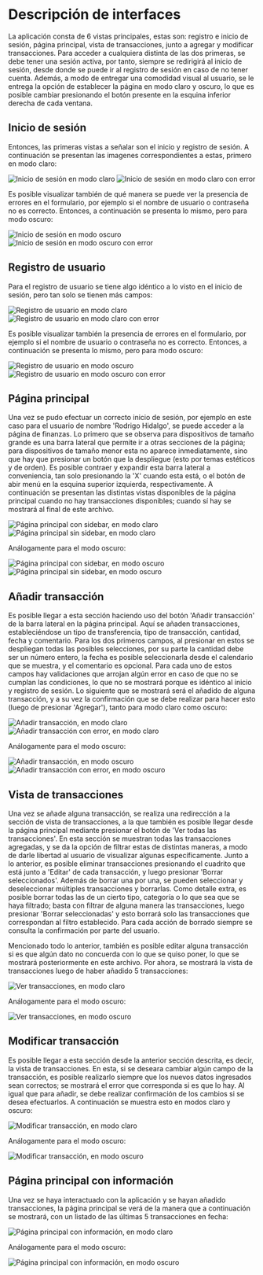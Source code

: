 # Descripción de interfaces
La aplicación consta de 6 vistas principales, estas son: registro e inicio de sesión, página principal, vista de transacciones, junto a agregar y modificar transacciones. Para acceder a cualquiera distinta de las dos primeras, se debe tener una sesión activa, por tanto, siempre se redirigirá al inicio de sesión, desde donde se puede ir al registro de sesión en caso de no tener cuenta. Además, a modo de entregar una comodidad visual al usuario, se le entrega la opción de establecer la página en modo claro y oscuro, lo que es posible cambiar presionando el botón presente en la esquina inferior derecha de cada ventana.

## Inicio de sesión
Entonces, las primeras vistas a señalar son el inicio y registro de sesión. A continuación se presentan las imagenes correspondientes a estas, primero en modo claro:

![Inicio de sesión en modo claro](Views/Light/Light-InicioUsuario.png)
![Inicio de sesión en modo claro con error](Views/Light/Light-InicioUsuario_Error.png)

Es posible visualizar también de qué manera se puede ver la presencia de errores en el formulario, por ejemplo si el nombre de usuario o contraseña no es correcto. Entonces, a continuación se presenta lo mismo, pero para modo oscuro:

![Inicio de sesión en modo oscuro](Views/Dark/Dark-InicioUsuario.png)
![Inicio de sesión en modo oscuro con error](Views/Dark/Dark-InicioUsuario_Error.png)

## Registro de usuario
Para el registro de usuario se tiene algo idéntico a lo visto en el inicio de sesión, pero tan solo se tienen más campos:

![Registro de usuario en modo claro](Views/Light/Light-RegistroUsuario.png)
![Registro de usuario en modo claro con error](Views/Light/Light-RegistroUsuario_Error.png)

Es posible visualizar también la presencia de errores en el formulario, por ejemplo si el nombre de usuario o contraseña no es correcto. Entonces, a continuación se presenta lo mismo, pero para modo oscuro:

![Registro de usuario en modo oscuro](Views/Dark/Dark-RegistroUsuario.png)
![Registro de usuario en modo oscuro con error](Views/Dark/Dark-RegistroUsuario_Error.png)

## Página principal
Una vez se pudo efectuar un correcto inicio de sesión, por ejemplo en este caso para el usuario de nombre 'Rodrigo Hidalgo', se puede acceder a la página de finanzas. Lo primero que se observa para dispositivos de tamaño grande es una barra lateral que permite ir a otras secciones de la página; para dispositivos de tamaño menor esta no aparece inmediatamente, sino que hay que presionar un botón que la despliegue (esto por temas estéticos y de orden). Es posible contraer y expandir esta barra lateral a conveniencia, tan solo presionando la 'X' cuando esta está, o el botón de abir menú en la esquina superior izquierda, respectivamente. A continuación se presentan las distintas vistas disponibles de la página principal cuando no hay transacciones disponibles; cuando sí hay se mostrará al final de este archivo.

![Página principal con sidebar, en modo claro](Views/Light/Light-MainPage_Sidebar.png)
![Página principal sin sidebar, en modo claro](Views/Light/Light-MainPage_NoSidebar.png)

Análogamente para el modo oscuro: 

![Página principal con sidebar, en modo oscuro](Views/Dark/Dark-MainPage_Sidebar.png)
![Página principal sin sidebar, en modo oscuro](Views/Dark/Dark-MainPage_NoSidebar.png)

## Añadir transacción
Es posible llegar a esta sección haciendo uso del botón 'Añadir transacción' de la barra lateral en la página principal. Aquí se añaden transacciones, estableciéndose un tipo de transferencia, tipo de transacción, cantidad, fecha y comentario. Para los dos primeros campos, al presionar en estos se despliegan todas las posibles selecciones, por su parte la cantidad debe ser un número entero, la fecha es posible seleccionarla desde el calendario que se muestra, y el comentario es opcional. Para cada uno de estos campos hay validaciones que arrojan algún error en caso de que no se cumplan las condiciones, lo que no se mostrará porque es idéntico al inicio y registro de sesión. Lo siguiente que se mostrará será el añadido de alguna transacción, y a su vez la confirmación que se debe realizar para hacer esto (luego de presionar 'Agregar'), tanto para modo claro como oscuro: 

![Añadir transacción, en modo claro](Views/Light/Light-AnadirTransaccion.png)
![Añadir transacción con error, en modo claro](Views/Light/Light-AnadirTransaccion_Confirmar.png)

Análogamente para el modo oscuro: 

![Añadir transacción, en modo oscuro](Views/Dark/Dark-AnadirTransaccion.png)
![Añadir transacción con error, en modo oscuro](Views/Dark/Dark-AnadirTransaccion_Confirmar.png)

## Vista de transacciones
Una vez se añade alguna transacción, se realiza una redirección a la sección de vista de transacciones, a la que también es posible llegar desde la página principal mediante presionar el botón de 'Ver todas las transacciones'. En esta sección se muestran todas las transacciones agregadas, y se da la opción de filtrar estas de distintas maneras, a modo de darle libertad al usuario de visualizar algunas específicamente. Junto a lo anterior, es posible eliminar transacciones presionando el cuadrito que está junto a 'Editar' de cada transacción, y luego presionar 'Borrar seleccionados'. Además de borrar una por una, se pueden seleccionar y deseleccionar múltiples transacciones y borrarlas. Como detalle extra, es posible borrar todas las de un cierto tipo, categoría o lo que sea que se haya filtrado; basta con filtrar de alguna manera las transacciones, luego presionar 'Borrar seleccionadas' y esto borrará solo las transacciones que correspondan al filtro establecido. Para cada acción de borrado siempre se consulta la confirmación por parte del usuario. 

Mencionado todo lo anterior, también es posible editar alguna transacción si es que algún dato no concuerda con lo que se quiso poner, lo que se mostrará posteriormente en este archivo. Por ahora, se mostrará la vista de transacciones luego de haber añadido 5 transacciones: 

![Ver transacciones, en modo claro](Views/Light/Light-VerTransacciones.png)

Análogamente para el modo oscuro: 

![Ver transacciones, en modo oscuro](Views/Dark/Dark-VerTransacciones.png)

## Modificar transacción
Es posible llegar a esta sección desde la anterior sección descrita, es decir, la vista de transacciones. En esta, si se deseara cambiar algún campo de la transacción, es posible realizarlo siempre que los nuevos datos ingresados sean correctos; se mostrará el error que corresponda si es que lo hay. Al igual que para añadir, se debe realizar confirmación de los cambios si se desea efectuarlos. A continuación se muestra esto en modos claro y oscuro:

![Modificar transacción, en modo claro](Views/Light/Light-ModificarTransaccion.png)

Análogamente para el modo oscuro: 

![Modificar transacción, en modo oscuro](Views/Dark/Dark-ModificarTransaccion.png)

## Página principal con información
Una vez se haya interactuado con la aplicación y se hayan añadido transacciones, la página principal se verá de la manera que a continuación se mostrará, con un listado de las últimas 5 transacciones en fecha: 

![Página principal con información, en modo claro](Views/Light/Light-MainPage_Info.png)

Análogamente para el modo oscuro: 

![Página principal con información, en modo oscuro](Views/Dark/Dark-MainPage_Info.png)